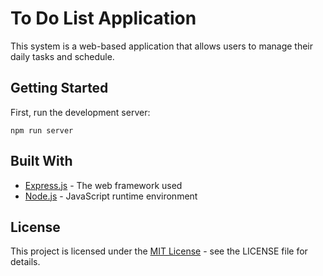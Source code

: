 # To Do List Application

This system is a web-based application that allows users to manage their
daily tasks and schedule.

## Getting Started

First, run the development server:

```
npm run server
```

## Built With

* [Express.js](https://expressjs.com/) - The web framework used
* [Node.js](https://nodejs.org/) - JavaScript runtime environment

## License

This project is licensed under the [MIT License](https://opensource.org/licenses/MIT/) - see the LICENSE file for details.